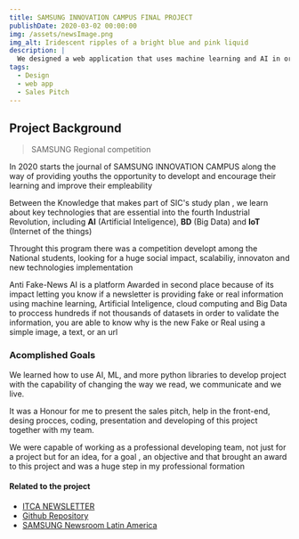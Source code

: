 ```yaml
---
title: SAMSUNG INNOVATION CAMPUS FINAL PROJECT
publishDate: 2020-03-02 00:00:00
img: /assets/newsImage.png
img_alt: Iridescent ripples of a bright blue and pink liquid
description: |
  We designed a web application that uses machine learning and AI in order to casify and explain newsletters with a screenshot, url or a simple text 
tags:
  - Design
  - web app
  - Sales Pitch
---
```


## Project Background

> SAMSUNG Regional competition

In 2020 starts the journal of SAMSUNG INNOVATION CAMPUS along the way of providing youths the opportunity to developt and encourage their learning and improve their empleability 

Between the Knowledge that makes part of SIC's study plan , we learn about key technologies that are essential into the fourth Industrial Revolution, including <b>AI</b> (Artificial Inteligence), <b>BD</b> (Big Data) and <b>IoT</b> (Internet of the things)

Throught this program there was a competition developt among the National students, looking for a huge social impact, scalabiliy, innovaton and new technologies implementation

Anti Fake-News AI is a platform Awarded in second place because of its impact letting you know if a newsletter is providing fake or real information using machine learning, Artificial Inteligence, cloud computing and Big Data to proccess hundreds if not thousands of datasets in order to validate the information, you are able to know why is the new Fake or Real using a simple image, a text, or an url 

### Acomplished Goals 

We learned how to use AI, ML, and more python libraries to develop project with the capability of changing the way we read, we communicate and we live.

It was a Honour for me to present the sales pitch, help in the front-end, desing procces, coding, presentation and developing of this project together with my team.

We were capable of working as a professional developing team, not just for a project but for an idea, for a goal , an objective and that brought an award to this project and was a huge step in my professional formation 



#### Related to the project

- <a href="https://www.itca.edu.sv/2025/04/11/itca-fue-la-sede-la-clausura-la-5a-edicion-del-samsung-innovation-campus-salvador-2025/"> ITCA NEWSLETTER </a>
- <a href="https://github.com/repositoriosHackaton/SIC25es-Error404-SQLovers-?tab=readme-ov-file"> Github Repository </a>
- <a href="https://news.samsung.com/latin/samsung-innovation-campus-culmina-con-exito-programa-de-phyton-e-inteligencia-artificial-en-el-salvador"> SAMSUNG Newsroom Latin America</a>

